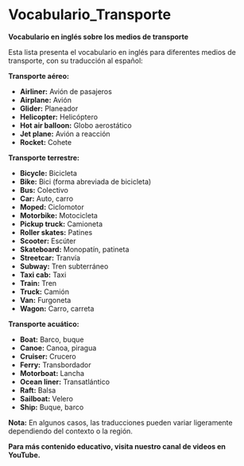 # Vocabulario_Transporte



**Vocabulario en inglés sobre los medios de transporte**

Esta lista presenta el vocabulario en inglés para diferentes medios de transporte, con su traducción al español:

**Transporte aéreo:**

*   **Airliner:** Avión de pasajeros
*   **Airplane:** Avión
*   **Glider:** Planeador
*   **Helicopter:** Helicóptero
*   **Hot air balloon:** Globo aerostático
*   **Jet plane:** Avión a reacción
*   **Rocket:** Cohete

**Transporte terrestre:**

*   **Bicycle:** Bicicleta
*   **Bike:** Bici (forma abreviada de bicicleta)
*   **Bus:** Colectivo
*   **Car:** Auto, carro
*   **Moped:** Ciclomotor
*   **Motorbike:** Motocicleta
*   **Pickup truck:** Camioneta
*   **Roller skates:** Patines
*   **Scooter:** Escúter
*   **Skateboard:** Monopatín, patineta
*   **Streetcar:** Tranvía
*   **Subway:** Tren subterráneo
*   **Taxi cab:** Taxi
*   **Train:** Tren
*   **Truck:** Camión
*   **Van:** Furgoneta
*   **Wagon:** Carro, carreta

**Transporte acuático:**

*   **Boat:** Barco, buque
*   **Canoe:** Canoa, piragua
*   **Cruiser:** Crucero
*   **Ferry:** Transbordador
*   **Motorboat:** Lancha
*   **Ocean liner:** Transatlántico
*   **Raft:** Balsa
*   **Sailboat:** Velero
*   **Ship:** Buque, barco

**Nota:** En algunos casos, las traducciones pueden variar ligeramente dependiendo del contexto o la región.

**Para más contenido educativo, visita nuestro canal de videos en YouTube.**
